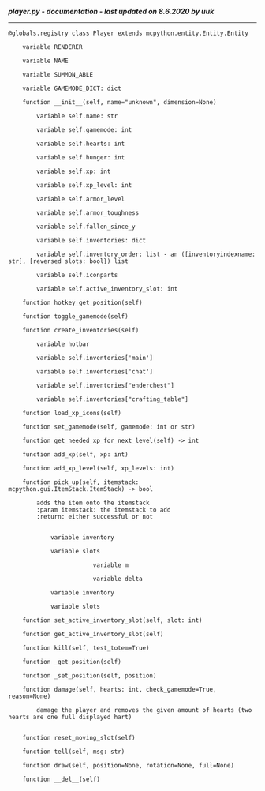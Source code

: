 ***player.py - documentation - last updated on 8.6.2020 by uuk***
___

    @globals.registry class Player extends mcpython.entity.Entity.Entity

        variable RENDERER

        variable NAME

        variable SUMMON_ABLE

        variable GAMEMODE_DICT: dict

        function __init__(self, name="unknown", dimension=None)

            variable self.name: str

            variable self.gamemode: int

            variable self.hearts: int

            variable self.hunger: int

            variable self.xp: int

            variable self.xp_level: int

            variable self.armor_level

            variable self.armor_toughness

            variable self.fallen_since_y

            variable self.inventories: dict

            variable self.inventory_order: list - an ([inventoryindexname: str], [reversed slots: bool}) list

            variable self.iconparts

            variable self.active_inventory_slot: int

        function hotkey_get_position(self)

        function toggle_gamemode(self)

        function create_inventories(self)

            variable hotbar

            variable self.inventories['main']

            variable self.inventories['chat']

            variable self.inventories["enderchest"]

            variable self.inventories["crafting_table"]

        function load_xp_icons(self)

        function set_gamemode(self, gamemode: int or str)

        function get_needed_xp_for_next_level(self) -> int

        function add_xp(self, xp: int)

        function add_xp_level(self, xp_levels: int)

        function pick_up(self, itemstack: mcpython.gui.ItemStack.ItemStack) -> bool
            
            adds the item onto the itemstack
            :param itemstack: the itemstack to add
            :return: either successful or not


                variable inventory

                variable slots

                            variable m

                            variable delta

                variable inventory

                variable slots

        function set_active_inventory_slot(self, slot: int)

        function get_active_inventory_slot(self)

        function kill(self, test_totem=True)

        function _get_position(self)

        function _set_position(self, position)

        function damage(self, hearts: int, check_gamemode=True, reason=None)
            
            damage the player and removes the given amount of hearts (two hearts are one full displayed hart)


        function reset_moving_slot(self)

        function tell(self, msg: str)

        function draw(self, position=None, rotation=None, full=None)

        function __del__(self)